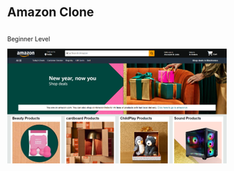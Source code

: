 # Amazon Clone
<br>
Beginner Level 

![image alt](https://github.com/NithinSangsi/Amazon_Clone/blob/883985969f2d752c58cb48343e76bbd055fc22f5/Screenshot%202024-10-02%20105257.png)

